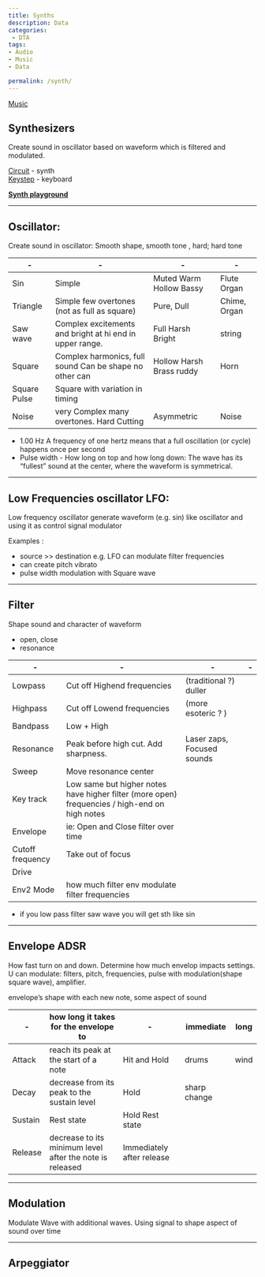 ```yaml
---
title: Synths
description: Data 
categories:
 - DTA
tags:
- Audio
- Music
- Data

permalink: /synth/
---
```


[Music](/music/)  


## Synthesizers
Create sound in oscillator based on waveform which is filtered and modulated.

[Circuit](/circuit/) - synth  
[Keystep](/keystep/) - keyboard  




[**Synth playground**](https://learningsynths.ableton.com/en/playground)




---

## Oscillator:
Create sound in oscillator: Smooth shape, smooth tone , hard; hard tone

|-|-|-|-|
|-|-|-|-|
Sin | Simple | Muted Warm Hollow Bassy |Flute Organ
Triangle| Simple few overtones  (not as full as square) | Pure, Dull | Chime, Organ
Saw wave | Complex excitements and bright at hi end in upper range. |  Full Harsh Bright | string
Square | Complex harmonics, full sound  Can be shape no other can| Hollow Harsh Brass ruddy | Horn
Square Pulse | Square with variation in timing
Noise | very Complex many overtones. Hard Cutting  |Asymmetric | Noise



- 1.00 Hz A frequency of one hertz means that a full oscillation (or cycle) happens once per second
- Pulse width - How long on top and how long down: The wave has its “fullest” sound at the center, where the waveform is symmetrical.

---

## Low Frequencies oscillator LFO:
Low frequency oscillator generate waveform (e.g. sin) like oscillator and using it as control signal modulator

Examples :    
- source >> destination e.g. LFO can modulate filter frequencies   
- can create pitch vibrato
- pulse width modulation with  Square wave

---

## Filter
Shape sound and character of waveform
- open, close
- resonance

 |-|-|-|-|
 |-|-|-|-|
Lowpass |  Cut off Highend frequencies  | (traditional ?) duller
Highpass | Cut off Lowend frequencies  | (more esoteric ? )
Bandpass | Low + High  
Resonance | Peak before high cut. Add sharpness. | Laser zaps, Focused sounds  
Sweep | Move resonance center   
Key track | Low same but higher notes have higher filter (more open) frequencies / high-end on high notes  
Envelope | ie: Open and Close filter over time  
Cutoff frequency | Take out of focus  
Drive |   
Env2 Mode  |  how much filter env modulate filter frequencies

-  if you low pass filter saw wave you will get sth like sin  

---

## Envelope ADSR
How fast turn on and down. Determine how much envelop impacts settings. U can modulate: filters, pitch, frequencies, pulse with modulation(shape square wave), amplifier.

 envelope’s shape with each new note, some aspect of sound

|-|how long it takes for the envelope to  |-|immediate| long|
|---|---|---|---|---|
Attack | reach its peak at the start of a note | Hit and Hold  |  drums  | wind
Decay | decrease from its peak to the sustain level  | Hold | sharp change
Sustain | Rest state | Hold Rest state|
Release | decrease to its minimum level after the note is released | Immediately after release |

---

## Modulation
Modulate Wave with additional waves. Using signal to shape aspect of sound over time



---

## Arpeggiator
